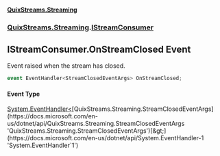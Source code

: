 #### [QuixStreams.Streaming](index.md 'index')
### [QuixStreams.Streaming](QuixStreams.Streaming.md 'QuixStreams.Streaming').[IStreamConsumer](IStreamConsumer.md 'QuixStreams.Streaming.IStreamConsumer')

## IStreamConsumer.OnStreamClosed Event

Event raised when the stream has closed.

```csharp
event EventHandler<StreamClosedEventArgs> OnStreamClosed;
```

#### Event Type
[System.EventHandler&lt;](https://docs.microsoft.com/en-us/dotnet/api/System.EventHandler-1 'System.EventHandler`1')[QuixStreams.Streaming.StreamClosedEventArgs](https://docs.microsoft.com/en-us/dotnet/api/QuixStreams.Streaming.StreamClosedEventArgs 'QuixStreams.Streaming.StreamClosedEventArgs')[&gt;](https://docs.microsoft.com/en-us/dotnet/api/System.EventHandler-1 'System.EventHandler`1')